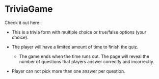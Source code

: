 # TriviaGame

Check it out here: 

* This is a trivia form with multiple choice or true/false options (your choice).

* The player will have a limited amount of time to finish the quiz. 

  * The game ends when the time runs out. The page will reveal the number of questions that players answer correctly and incorrectly.

* Player can not pick more than one answer per question.

